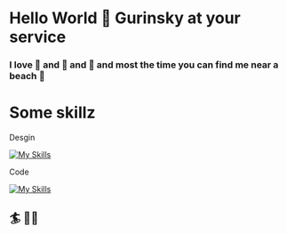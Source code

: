 # Hello World 👋 Gurinsky at your service

### I love 🍌 and 🥭 and 🌴 and most the time you can find me near a beach 🌊


# Some skillz

Desgin

[![My Skills](https://skillicons.dev/icons?i=blender,unity,unreal,ai,ps,ae,figma&sketchup=3)](https://skillicons.dev)


Code

[![My Skills](https://skillicons.dev/icons?i=pug,threejs,unity,unreal,js,html,css,react,nextjs,nodejs,ipfs,solidity,bots&tailwind=3)](https://skillicons.dev)

## 🏄 ✌🏻
